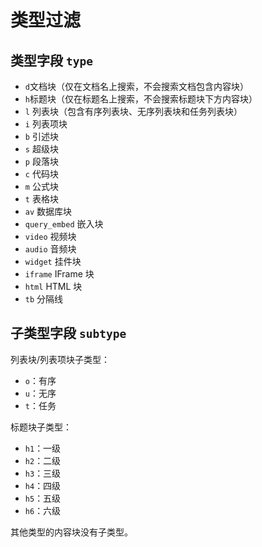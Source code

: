 # 类型过滤

## 类型字段 `type`

* ​`d`​ 文档块（仅在文档名上搜索，不会搜索文档包含内容块）
* ​`h`​ 标题块（仅在标题名上搜索，不会搜索标题块下方内容块）
* ​`l`​ 列表块（包含有序列表块、无序列表块和任务列表块）
* ​`i`​ 列表项块
* ​`b`​ 引述块
* ​`s`​ 超级块
* ​`p`​ 段落块
* ​`c`​ 代码块
* ​`m`​ 公式块
* ​`t`​ 表格块
* ​`av`​ 数据库块
* ​`query_embed`​ 嵌入块
* ​`video`​ 视频块
* ​`audio`​ 音频块
* ​`widget`​ 挂件块
* ​`iframe`​ IFrame 块
* ​`html`​ HTML 块
* ​`tb`​ 分隔线

## 子类型字段 `subtype`

列表块/列表项块子类型：

* `o`：有序
* `u`：无序
* `t`：任务

标题块子类型：

* `h1`：一级
* `h2`：二级
* `h3`：三级
* `h4`：四级
* `h5`：五级
* `h6`：六级

其他类型的内容块没有子类型。
